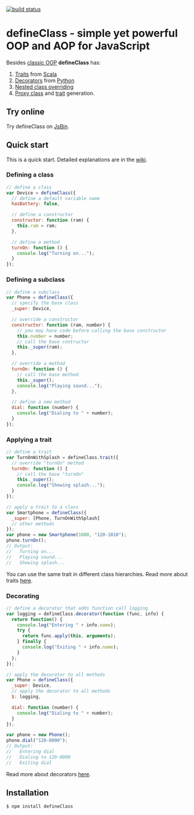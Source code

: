 [![build status](https://secure.travis-ci.org/nodirt/defineClass.png)](http://travis-ci.org/nodirt/defineClass)
# defineClass - simple yet powerful OOP and AOP for JavaScript

Besides [classic OOP](https://github.com/nodirt/defineClass/wiki/Classes) **defineClass** has:

1. [Traits](https://github.com/nodirt/defineClass/wiki/Traits) from [Scala](http://www.scala-lang.org/node/126)
2. [Decorators](https://github.com/nodirt/defineClass/wiki/Decorators) from [Python](http://en.wikipedia.org/wiki/Python_syntax_and_semantics#Decorators)
3. [Nested class overriding](https://github.com/nodirt/defineClass/wiki/Nested-classes)
4. [Proxy class](https://github.com/nodirt/defineClass/wiki/Proxy-classes) and 
   [trait](https://github.com/nodirt/defineClass/wiki/Proxy-traits) generation.    

## Try online

Try defineClass on [JsBin](http://goo.gl/adcAH).

## Quick start
This is a quick start. Detailed explanations are in the [wiki](https://github.com/nodirt/defineClass/wiki).

### Defining a class
```js
// define a class
var Device = defineClass({
  // define a default variable name
  hasBattery: false,

  // define a constructor
  constructor: function (ram) {
    this.ram = ram;
  },

  // define a method
  turnOn: function () {
    console.log("Turning on...");
  }
});
```

### Defining a subclass

```js
// define a subclass
var Phone = defineClass({
  // specify the base class
  _super: Device,

  // override a constructor
  constructor: function (ram, number) {
    // you may have code before calling the base constructor
    this.number = number;
    // call the base contructor
    this._super(ram);
  },

  // override a method
  turnOn: function () {
    // call the base method
    this._super();
    console.log("Playing sound...");
  },

  // define a new method
  dial: function (number) {
    console.log("Dialing to " + number);
  }
});
```

### Applying a trait

```js
// define a trait
var TurnOnWithSplash = defineClass.trait({
  // override "turnOn" method
  turnOn: function () {
    // call the base "turnOn"  
    this._super();
    console.log("Showing splash...");
  }
}); 

// apply a trait to a class
var Smartphone = defineClass({
  _super: [Phone, TurnOnWithSplash]
  // other methods
});
var phone = new Smartphone(1000, "120-1010");
phone.turnOn();
// Output:
//   Turning on...
//   Playing sound...
//   Showing splash...
```

You can use the same trait in different class hierarchies. 
Read more about traits [here](https://github.com/nodirt/defineClass/wiki/Traits).

### Decorating

```js
// define a decorator that adds function call logging
var logging = defineClass.decorator(function (func, info) {
  return function() {
    console.log("Entering " + info.name);
    try {
      return func.apply(this, arguments);
    } finally {
      console.log("Exiting " + info.name);
    }
  };
});

// apply the decorator to all methods
var Phone = defineClass({
  _super: Device,
  // apply the decorator to all methods
  $: logging,

  dial: function (number) {
    console.log("Dialing to " + number);
  }
});

var phone = new Phone();
phone.dial("120-0000");
// Output:
//   Entering dial
//   Dialing to 120-0000
//   Exiting dial
```

Read more about decorators [here](https://github.com/nodirt/defineClass/wiki/Decorators).

## Installation

```bash
$ npm install defineClass
```